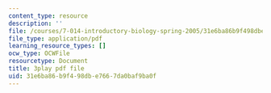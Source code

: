 ```yaml
---
content_type: resource
description: ''
file: /courses/7-014-introductory-biology-spring-2005/31e6ba86b9f498dbe7667da0baf9ba0f_Y8eEMYqkwz0.pdf
file_type: application/pdf
learning_resource_types: []
ocw_type: OCWFile
resourcetype: Document
title: 3play pdf file
uid: 31e6ba86-b9f4-98db-e766-7da0baf9ba0f
---
```

